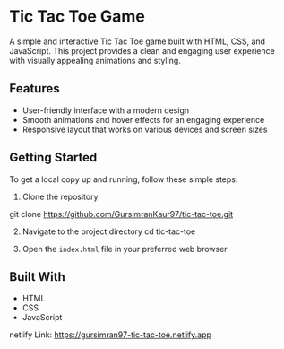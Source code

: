 # Tic Tac Toe Game

A simple and interactive Tic Tac Toe game built with HTML, CSS, and JavaScript. This project provides a clean and engaging user experience with visually appealing animations and styling.

## Features

- User-friendly interface with a modern design
- Smooth animations and hover effects for an engaging experience
- Responsive layout that works on various devices and screen sizes

## Getting Started

To get a local copy up and running, follow these simple steps:

1. Clone the repository

git clone https://github.com/GursimranKaur97/tic-tac-toe.git

2. Navigate to the project directory
cd tic-tac-toe

3. Open the `index.html` file in your preferred web browser

## Built With

- HTML
- CSS
- JavaScript


netlify Link:
https://gursimran97-tic-tac-toe.netlify.app